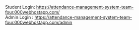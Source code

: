 Student Login: https://attendance-management-system-team-four.000webhostapp.com/
<br>
Admin Login : https://attendance-management-system-team-four.000webhostapp.com/admin
